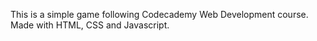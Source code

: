 This is a simple game following Codecademy Web Development course.
Made with HTML, CSS and Javascript.
